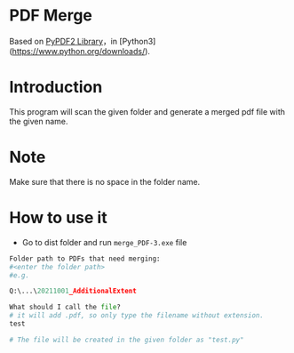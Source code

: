 # PDF Merge
Based on [PyPDF2 Library](https://anaconda.org/conda-forge/pypdf2/)，in [Python3] (https://www.python.org/downloads/).

# Introduction

This program will scan the given folder and generate a merged pdf file with the given name. 

# Note
Make sure that there is no space in the folder name.

# How to use it

- Go to dist folder and run `merge_PDF-3.exe` file

```python
Folder path to PDFs that need merging: 
#<enter the folder path> 
#e.g.    

Q:\...\20211001_AdditionalExtent
```
```python
What should I call the file?
# it will add .pdf, so only type the filename without extension. 
test

# The file will be created in the given folder as "test.py"

